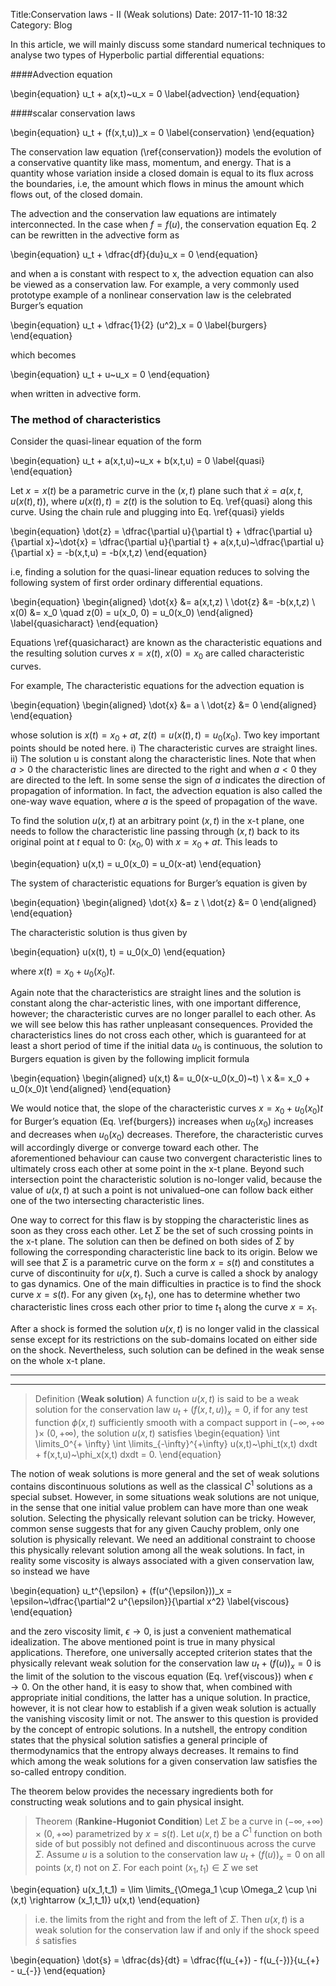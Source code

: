 Title:Conservation laws - II (Weak solutions) <!--In the name of Almighty-->
Date: 2017-11-10 18:32
Category: Blog

In this article, we will mainly discuss some standard numerical
techniques to analyse two types of Hyperbolic partial differential equations: 

####Advection equation

\begin{equation}
u_t + a(x,t)~u_x = 0
\label{advection}
\end{equation}


####scalar conservation laws

\begin{equation}
u_t + (f(x,t,u))_x  = 0
\label{conservation}
\end{equation}


The conservation law equation (\ref{conservation}) models the evolution of a conservative quantity like mass, momentum, and energy. That is a quantity whose variation inside a closed domain is equal to its flux across the boundaries, i.e, the amount which flows in minus the amount which flows out, of the closed domain.

The advection and the conservation law equations are intimately interconnected. In the case when
$f = f(u)$, the conservation equation Eq. 2 can be rewritten in the advective form as

\begin{equation}
u_t + \dfrac{df}{du}u_x  = 0
\end{equation}

and when a is constant with respect to x, the advection equation can also be viewed as a conservation
law. For example, a very commonly used prototype example of a nonlinear conservation
law is the celebrated Burger’s equation


\begin{equation}
u_t + \dfrac{1}{2} (u^2)_x  = 0
\label{burgers}
\end{equation}


which becomes


\begin{equation}
u_t + u~u_x  = 0
\end{equation}


when written in advective form.

### The method of characteristics
Consider the quasi-linear equation of the form

\begin{equation}
u_t + a(x,t,u)~u_x + b(x,t,u) = 0
\label{quasi}
\end{equation}

Let $x = x(t)$ be a parametric curve in the ($x, t$) plane
such that $\dot{x}= a(x, t, u(x(t), t))$, where $u(x(t), t) = z(t)$ is the solution to Eq. \ref{quasi}  along this curve.
Using the chain rule and plugging into Eq. \ref{quasi} yields

\begin{equation}
\dot{z} = \dfrac{\partial u}{\partial t} + \dfrac{\partial u}{\partial x}~\dot{x} = \dfrac{\partial u}{\partial t} + a(x,t,u)~\dfrac{\partial u}{\partial x} = -b(x,t,u) = -b(x,t,z)
\end{equation}

i.e, finding a solution for the quasi-linear equation reduces to solving the following system of first
order ordinary differential equations.

\begin{equation}
\begin{aligned}
\dot{x} &= a(x,t,z) \\
\dot{z} &= -b(x,t,z) \\
x(0) &= x_0 \quad z(0) = u(x_0, 0) = u_0(x_0)
\end{aligned}
\label{quasicharact}
\end{equation}


Equations \ref{quasicharact} are known as the characteristic equations and the resulting solution curves 
$x = x(t)$, $x(0) = x_0$ are called characteristic curves.

For example, The characteristic equations for the advection equation is

\begin{equation}
\begin{aligned}
\dot{x} &= a \\
\dot{z} &= 0 
\end{aligned}
\end{equation}

whose solution is $x(t) = x_0 + at$, $z(t) = u(x(t), t) = u_0(x_0)$. Two key important points should be
noted here. i) The characteristic curves are straight lines. ii) The solution u is constant along the
characteristic lines.  Note that when $a > 0$ the characteristic lines are directed to the right and
when $a < 0$ they are directed to the left. In some sense the sign of $a$ indicates the direction of
propagation of information. In fact, the advection equation is also called the one-way wave equation,
where $a$ is the speed of propagation of the wave.

To find the solution $u(x, t)$ at an arbitrary point ($x, t$) in the x-t plane, one needs to follow the
characteristic line passing through ($x, t$) back to its original point at $t$ equal to 0: ($x_0 , 0$) with 
$x = x_0 + at$.
This leads to

\begin{equation}
u(x,t) = u_0(x_0) = u_0(x-at)
\end{equation}


The system of characteristic equations for Burger’s equation is given by

\begin{equation}
\begin{aligned}
\dot{x} &= z \\
\dot{z} &= 0 
\end{aligned}
\end{equation}

The characteristic solution is thus given by

\begin{equation}
u(x(t), t) = u_0(x_0) 
\end{equation}

where $x(t) = x_0 + u_0(x_0)t$.

Again note that the characteristics are straight lines and the solution is constant along the char-acteristic lines, with one important difference, however; the characteristic curves are no longer
parallel to each other. As we will see below this has rather unpleasant consequences. Provided
the characteristics lines do not cross each other, which is guaranteed for at least a short period of
time if the initial data $u_0$ is continuous, the solution to Burgers equation is given by the following
implicit formula

\begin{equation}
\begin{aligned}
u(x,t) &= u_0(x-u_0(x_0)~t) \\
x &= x_0 + u_0(x_0)t
\end{aligned}
\end{equation}

We would notice that, the slope of the characteristic curves $x = x_0 + u_0(x_0)t$ for Burger’s equation (Eq. \ref{burgers})
increases when $u_0(x_0)$ increases and decreases when $u_0(x_0)$ decreases. Therefore, the characteristic curves will
accordingly diverge or converge toward each other. The aforementioned behaviour can cause two convergent characteristic
lines to ultimately cross each other at some point in the x-t plane. Beyond such intersection point
the characteristic solution is no-longer valid, because the value of $u(x, t)$ at such a point is not
univalued–one can follow back either one of the two intersecting characteristic lines.

One way to correct for this flaw is by stopping the characteristic lines as soon as they cross each
other. Let $\Sigma$ be the set of such crossing points in the x-t plane. The solution can then be defined
on both sides of $\Sigma$ by following the corresponding characteristic line back to its origin. Below we
will see that $\Sigma$ is a parametric curve on the form $x = s(t)$  and constitutes a
curve of discontinuity for $u(x, t)$. Such a curve is called a shock by analogy to gas dynamics. One
of the main difficulties in practice is to find the shock curve $x = s(t)$. For any given ($x_1, t_1$), one
has to determine whether two characteristic lines cross each other prior to time $t_1$ along the curve
$x = x_1$.

After a shock is formed the solution $u(x, t)$ is no longer valid in the classical sense except for its
restrictions on the sub-domains located on either side on the shock. Nevertheless, such solution
can be defined in the weak sense on the whole x-t plane.

--------------------------------------

-------------------------------------

> Definition (**Weak solution**) A function $u(x, t)$ is said to be a weak solution for the conservation law
> $u_t + (f(x, t, u))_x = 0$, if for any test function $\phi(x,t)$ sufficiently smooth  with a compact support in ($- \infty, + \infty$ $) \times$
> $(0, + \infty)$, the solution $u(x, t)$ satisfies
\begin{equation}
\int \limits_0^{+ \infty} \int \limits_{-\infty}^{+\infty}  u(x,t)~\phi_t(x,t) dxdt + f(x,t,u)~\phi_x(x,t) dxdt = 0.
\end{equation}

The notion of weak solutions is more general and the set of weak solutions contains
discontinuous solutions as well as the classical $\mathit{C}^1$ solutions as a special subset. However, in some
situations weak solutions are not unique, in the sense that one initial value problem can have more
than one weak solution. Selecting the physically relevant solution can be tricky. However, common sense suggests that for any given Cauchy problem, only one
solution is physically relevant. We need an additional constraint to choose this physically relevant
solution among all the weak solutions. In fact, in reality some viscosity is always associated with
a given conservation law, so instead we have

\begin{equation}
u_t^{\epsilon} + (f(u^{\epsilon}))_x  = \epsilon~\dfrac{\partial^2 u^{\epsilon}}{\partial x^2}
\label{viscous}
\end{equation}

and the zero viscosity limit, $\epsilon \rightarrow 0$, is just a convenient mathematical idealization. The above mentioned point is true in
many physical applications. Therefore, one universally accepted criterion states that the physically
relevant weak solution for the conservation law $u_t + (f(u))_x = 0$ is the limit of the solution to the
viscous equation (Eq. \ref{viscous}) when $\epsilon \rightarrow 0$. On the other hand, it is easy to show that, when combined
with appropriate initial conditions, the latter has a unique solution. In practice, however, it is
not clear how to establish if a given weak solution is actually the vanishing viscosity limit or not.
The answer to this question is provided by the concept of entropic solutions. In a nutshell, the
entropy condition states that the physical solution satisfies a general principle of thermodynamics
that the entropy always decreases. It remains to find which among the weak solutions for a given
conservation law satisfies the so-called entropy condition. 


The theorem below provides the necessary ingredients both for
constructing weak solutions and to gain physical insight.

> Theorem  (**Rankine-Hugoniot Condition**) Let $\Sigma$ be a curve in ($- \infty, + \infty$) $\times$
> $(0, + \infty)$ parametrized by $x = s(t)$. Let $u(x, t)$ be a $\mathit{C}^1$ function on both side of but possibly not defined and discontinuous
> across the curve $\Sigma$. Assume $u$ is a solution to the conservation law
> $u_t + (f(u))_x = 0$ on all points $(x, t)$ not on $\Sigma$. For each point $(x_1,t_1) \in \Sigma$ we set

\begin{equation}
u(x_1,t_1) = \lim \limits_{\Omega_1 \cup \Omega_2 \cup \ni (x,t) \rightarrow (x_1,t_1)} u(x,t)
\end{equation}

> i.e. the limits from the right and from the left of $\Sigma$. Then $u(x, t)$ is a weak solution for the
> conservation law if and only if the shock speed $\dot{s}$ satisfies

\begin{equation}
\dot{s} = \dfrac{ds}{dt} = \dfrac{f(u_{+}) - f(u_{-})}{u_{+} - u_{-}}
\end{equation}














